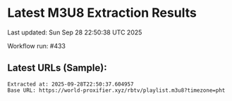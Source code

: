 # Latest M3U8 Extraction Results

Last updated: Sun Sep 28 22:50:38 UTC 2025

Workflow run: #433

## Latest URLs (Sample):
```
Extracted at: 2025-09-28T22:50:37.604957
Base URL: https://world-proxifier.xyz/rbtv/playlist.m3u8?timezone=pht

```
